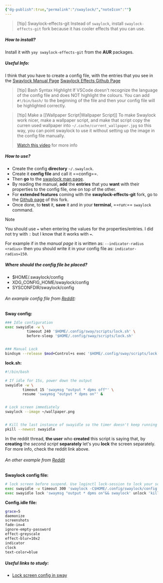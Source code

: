 ```yaml
---
{"dg-publish":true,"permalink":"/swaylock/","noteIcon":""}
---
```


> [!tip] Swaylock-effects-git
> Instead of `swaylock`, install `swaylock-effects-git` fork because it has cooler effects that you can use.
##### How to install?
Install it with `yay swaylock-effects-git` from the **AUR** packages.
##### Useful Info:
I think that you have to create a config file, with the entries that you see in the [Swaylock Manual Page](https://man.archlinux.org/man/swaylock.1)
[Swaylock Effects Github Page](https://github.com/mortie/swaylock-effects) 

> [!tip] Bash Syntax Highlight
> If VSCode doesn't recognize the language of the config file and does NOT highlight the colours. You can add `#!/bin/bash/` to the beginning of the file and then your config file will be highlighted correctly. 

> [!tip] Make a [[Wallpaper Script\|Wallpaper Script]]
> To make Swaylock work nicer, make a wallpaper script, and make that script copy the curren used wallpaper into `~/.cache/current_wallpaper.jpg` so this way, you can point swaylock to use it without setting up the image in the config file manually.
> 
> [Watch this video](https://www.youtube.com/watch?v=ptmiPG_V4u8&t=601s) for more info

##### How to use?
- Create the config **directory** `~/.swaylock`.
- Create it **config file** and call it ==config==.
- Then **go** to the [swaylock man page](https://man.archlinux.org/man/swaylock.1).
- By reading the manual, **add** the **entries** that you **want** with their properties to the config file, one on top of the other.
- For **extended features** coming with the **swaylock-effects-git** fork, go to the [Github page](https://github.com/mortie/swaylock-effects) of this fork.
- Once done, to **test** it, **save** it and in your **terminal**, ==run:== `swaylock` command.

> [!note] 
> You should use `=` when entering the values for the properties/entries. I did not try with `:` but I know that it works with `=`.
> 
> For example if in the *manual page* it is written as:
>  `--indicator-radius <radius>`
>  then you should write it in your config file as: 
>  `indicator-radius=150`. 
##### Where should the config file be placed?
- $HOME/.swaylock/config
- XDG_CONFIG_HOME/swaylock/config
- SYSCONFDIR/swaylock/config

###### An example config file from [Reddit](https://www.reddit.com/r/swaywm/comments/vc0cxl/my_swayidleswaylock_configuration/):
**Sway config:**
```bash
### Idle configuration
exec swayidle -w \
          timeout 240 '$HOME/.config/sway/scripts/lock.sh' \
          before-sleep '$HOME/.config/sway/scripts/lock.sh'


### Manual Lock
bindsym --release $mod+Control+s exec '$HOME/.config/sway/scripts/lock.sh'
```

**lock.sh:**
```bash
#!/bin/bash

# If idle for 15s, power down the output
swayidle -w \
		timeout 15 'swaymsg "output * dpms off"' \
		resume 'swaymsg "output * dpms on"' &


# Lock screen immediately
swaylock --image ~/wallpaper.png


# Kill the last instance of swayidle so the timer doesn't keep running in background
pkill --newest swayidle
```

In the reddit thread, **the user** who **created** this script is saying that, by **creating** the *second script* **separately** let's you **lock** the screen separately. For more info, check the reddit link above.

###### An other example from [Reddit](https://www.reddit.com/r/swaywm/comments/rnec4g/help_needed_with_swayidle_and_swaylock/)
**Swaylock config file:**
```bash
# lock screen before suspend. Use loginctl lock-session to lock your screen.
exec swayidle -w timeout 300 'swaylock -C$HOME/.config/swaylock/config.idle' timeout 420 'systemctl suspend' resume 'swaymsg "output * dpms on"' before-sleep 'swaylock'
exec swayidle lock 'swaymsg "output * dpms on"&& swaylock' unlock 'kill -s 1 $(pgrep swaylock)'
```
**Config.idle file:**
```bash
grace=5
daemonize
screenshots
fade-in=4
ignore-empty-password
effect-greyscale
effect-blur=10x2
indicator
clock
text-color=blue
```

##### Useful links to study:
- [Lock screen config in sway](https://code.krister.ee/lock-screen-in-sway/)